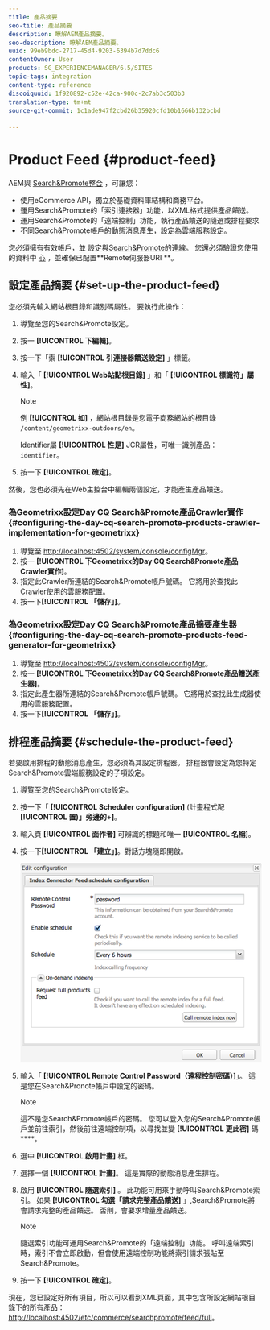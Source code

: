```yaml
---
title: 產品摘要
seo-title: 產品摘要
description: 瞭解AEM產品摘要。
seo-description: 瞭解AEM產品摘要。
uuid: 99eb9bdc-2717-45d4-9203-6394b7d7ddc6
contentOwner: User
products: SG_EXPERIENCEMANAGER/6.5/SITES
topic-tags: integration
content-type: reference
discoiquuid: 1f920892-c52e-42ca-900c-2c7ab3c503b3
translation-type: tm+mt
source-git-commit: 1c1ade947f2cbd26b35920cfd10b1666b132bcbd

---
```



# Product Feed {#product-feed}

AEM與 [Search&amp;Promote整合](https://www.adobe.com/solutions/testing-targeting/searchandpromote.html) ，可讓您：

* 使用eCommerce API，獨立於基礎資料庫結構和商務平台。
* 運用Search&amp;Promote的「索引連接器」功能，以XML格式提供產品饋送。
* 運用Search&amp;Promote的「遠端控制」功能，執行產品饋送的隨選或排程要求
* 不同Search&amp;Promote帳戶的動態消息產生，設定為雲端服務設定。

您必須擁有有效帳戶，並 [設定與Search&amp;Promote的連線](/help/sites-administering/search-and-promote.md#configuring-the-connection-to-search-promote)。 您還必須驗證您使用的資料中 [心](/help/sites-administering/search-and-promote.md#configuring-the-data-center) ，並確保已配置**Remote伺服器URI **。

## 設定產品摘要 {#set-up-the-product-feed}

您必須先輸入網站根目錄和識別碼屬性。 要執行此操作：

1. 導覽至您的Search&amp;Promote設定。
1. 按一 **[!UICONTROL 下編輯]**。
1. 按一下「索 **[!UICONTROL 引連接器饋送設定]** 」標籤。
1. 輸入「 **[!UICONTROL Web站點根目錄]** 」和「 **[!UICONTROL 標識符」屬性]**。

   >[!NOTE]
   >
   >例 **[!UICONTROL 如]** ，網站根目錄是您電子商務網站的根目錄 `/content/geometrixx-outdoors/en`。
   >
   >Identifier屬 **[!UICONTROL 性是]** JCR屬性，可唯一識別產品： `identifier`。

1. 按一下 **[!UICONTROL 確定]**。

然後，您也必須先在Web主控台中編輯兩個設定，才能產生產品饋送。

### 為Geometrixx設定Day CQ Search&amp;Promote產品Crawler實作 {#configuring-the-day-cq-search-promote-products-crawler-implementation-for-geometrixx}

1. 導覽至 [http://localhost:4502/system/console/configMgr](http://localhost:4502/system/console/configMgr)。
1. 按一 **[!UICONTROL 下Geometrixx的Day CQ Search&amp;Promote產品Crawler實作]**。
1. 指定此Crawler所連結的Search&amp;Promote帳戶號碼。 它將用於查找此Crawler使用的雲服務配置。
1. 按一下&#x200B;**[!UICONTROL 「儲存」]**。

### 為Geometrixx設定Day CQ Search&amp;Promote產品摘要產生器 {#configuring-the-day-cq-search-promote-products-feed-generator-for-geometrixx}

1. 導覽至 [http://localhost:4502/system/console/configMgr](http://localhost:4502/system/console/configMgr)。
1. 按一 **[!UICONTROL 下Geometrixx的Day CQ Search&amp;Promote產品饋送產生器]**。
1. 指定此產生器所連結的Search&amp;Promote帳戶號碼。 它將用於查找此生成器使用的雲服務配置。
1. 按一下&#x200B;**[!UICONTROL 「儲存」]**。

## 排程產品摘要 {#schedule-the-product-feed}

若要啟用排程的動態消息產生，您必須為其設定排程器。
排程器會設定為您特定Search&amp;Promote雲端服務設定的子項設定。

1. 導覽至您的Search&amp;Promote設定。
1. 按一下「 **[!UICONTROL Scheduler configuration]** (計畫程式配 **[!UICONTROL 置)」旁邊的+]**。
1. 輸入頁 **[!UICONTROL 面作者]** 可辨識的標題和唯一 **[!UICONTROL 名稱]**。
1. 按一下&#x200B;**[!UICONTROL 「建立」]**。對話方塊隨即開啟。

   ![chlimage_1-108](assets/chlimage_1-108a.png)

1. 輸入「 **[!UICONTROL Remote Control Password（遠程控制密碼）]**」。 這是您在Search&amp;Pronote帳戶中設定的密碼。

   >[!NOTE]
   >
   >這不是您Search&amp;Promote帳戶的密碼。 您可以登入您的Search&amp;Promote帳戶並前往索引，然後前往遠端控制項，以尋找並變 **[!UICONTROL 更此密]** 碼 ****。

1. 選中 **[!UICONTROL 啟用計畫]** 框。
1. 選擇一個 **[!UICONTROL 計畫]**。 這是實際的動態消息產生排程。
1. 啟用 **[!UICONTROL 隨選索引]** 。 此功能可用來手動呼叫Search&amp;Promote索引。 如果 **[!UICONTROL 勾選「請求完整產品饋送]** 」,Search&amp;Promote將會請求完整的產品饋送。 否則，會要求增量產品饋送。

   >[!NOTE]
   >
   >隨選索引功能可運用Search&amp;Promote的「遠端控制」功能。 呼叫遠端索引時，索引不會立即啟動，但會使用遠端控制功能將索引請求張貼至Search&amp;Promote。

1. 按一下 **[!UICONTROL 確定]**。

現在，您已設定好所有項目，所以可以看到XML頁面，其中包含所設定網站根目錄下的所有產品： [http://localhost:4502/etc/commerce/searchpromote/feed/full](http://localhost:4502/etc/commerce/searchpromote/feed/full)。
